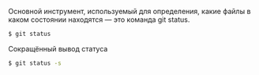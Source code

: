 
Основной инструмент, используемый для определения, какие файлы в каком состоянии находятся — это команда git status.

```bash
$ git status
```

Сокращённый вывод статуса
```bash
$ git status -s
```

